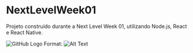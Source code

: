# NextLevelWeek01
Projeto construído durante a Next Level Week 01, utilizando Node.js, React e React Native.

![GitHub Logo](/images/logo.png)
Format: ![Alt Text](url)
